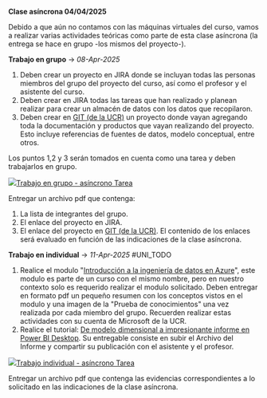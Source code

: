 **Clase asíncrona 04/04/2025**  

Debido a que aún no contamos con las máquinas virtuales del curso, vamos a realizar varias actividades teóricas como parte de esta clase asíncrona (la entrega se hace en grupo -los mismos del proyecto-).  

**Trabajo en grupo** -> _08-Apr-2025_
1. Deben crear un proyecto en JIRA donde se incluyan todas las personas miembros del grupo del proyecto del curso, así como el profesor y el asistente del curso.
2. Deben crear en JIRA todas las tareas que han realizado y planean realizar para crear un almacén de datos con los datos que recopilaron.
3. Deben crear en [GIT (de la UCR)](https://git.ucr.ac.cr/users/sign_in) un proyecto donde vayan agregando toda la documentación y productos que vayan realizando del proyecto. Esto incluye referencias de fuentes de datos, modelo conceptual, entre otros.  

Los puntos 1,2 y 3 serán tomados en cuenta como una tarea y deben trabajarlos en grupo.

[![](https://mv1.mediacionvirtual.ucr.ac.cr/theme/image.php/essential/assign/1743750001/icon)Trabajo en grupo - asíncrono Tarea](https://mv1.mediacionvirtual.ucr.ac.cr/mod/assign/view.php?id=2644567)

Entregar un archivo pdf que contenga:
1. La lista de integrantes del grupo.
2. El enlace del proyecto en JIRA.
3. El enlace del proyecto en [GIT (de la UCR)](https://git.ucr.ac.cr/users/sign_in).
El contenido de los enlaces será evaluado en función de las indicaciones de la clase asíncrona.

**Trabajo en individual** -> _11-Apr-2025_ #UNI_TODO
1. Realice el modulo "[Introducción a la ingeniería de datos en Azure](https://learn.microsoft.com/es-es/training/modules/introduction-to-data-engineering-azure/)", este modulo es parte de un curso con el mismo nombre, pero en nuestro contexto solo es requerido realizar el modulo solicitado. Deben entregar en formato pdf un pequeño resumen con los conceptos vistos en el modulo y una imagen de la "Prueba de conocimientos" una vez realizada por cada miembro del grupo. Recuerden realizar estas actividades con su cuenta de Microsoft de la UCR.  
2. Realice el tutorial: [De modelo dimensional a impresionante informe en Power BI Desktop](https://learn.microsoft.com/es-mx/power-bi/create-reports/desktop-dimensional-model-report). Su entregable consiste en subir el Archivo del Informe y compartir su publicación con el asistente y el profesor.

 [![](https://mv1.mediacionvirtual.ucr.ac.cr/theme/image.php/essential/assign/1743750001/icon)Trabajo individual - asíncrono Tarea](https://mv1.mediacionvirtual.ucr.ac.cr/mod/assign/view.php?id=2644572)

Entregar un archivo pdf que contenga las evidencias correspondientes a lo solicitado en las indicaciones de la clase asíncrona.